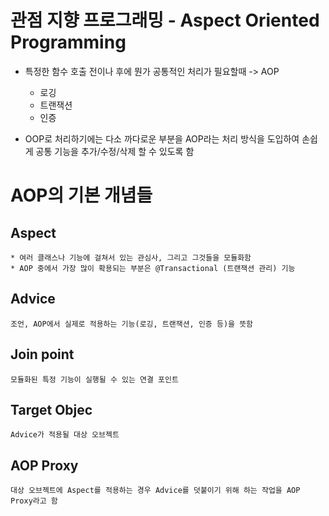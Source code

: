 # 관점 지향 프로그래밍 - Aspect Oriented Programming

- 특정한 함수 호출 전이나 후에 뭔가 공통적인 처리가 필요할때 -> AOP
    - 로깅
    - 트랜잭션
    - 인증

- OOP로 처리하기에는 다소 까다로운 부분을 AOP라는 처리 방식을 도입하여 손쉽게 공통 기능을 추가/수정/삭제 할 수 있도록 함

# AOP의 기본 개념들

## Aspect

    * 여러 클래스나 기능에 걸쳐서 있는 관심사, 그리고 그것들을 모듈화함 
    * AOP 중에서 가장 많이 확용되는 부분은 @Transactional (트랜잭션 관리) 기능


## Advice

    조언, AOP에서 실제로 적용하는 기능(로깅, 트랜잭션, 인증 등)을 뜻함

## Join point

    모듈화된 특정 기능이 실행될 수 있는 연결 포인트

## Target Objec

    Advice가 적용될 대상 오브젝트

## AOP Proxy

    대상 오브젝트에 Aspect를 적용하는 경우 Advice를 덧붙이기 위해 하는 작업을 AOP Proxy라고 함